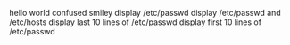 hello world
confused smiley
display /etc/passwd
display /etc/passwd and /etc/hosts
display last 10 lines of /etc/passwd
display first 10 lines of /etc/passwd
